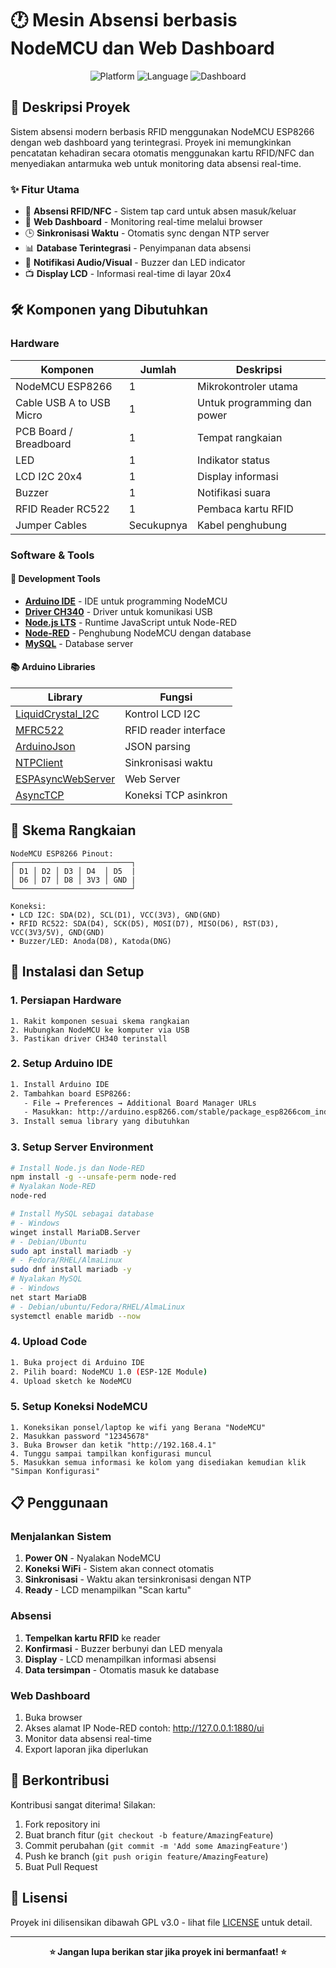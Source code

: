 # 🕐 Mesin Absensi berbasis NodeMCU dan Web Dashboard

<div align="center">
  <img src="https://img.shields.io/badge/Platform-NodeMCU%20ESP8266-blue?style=for-the-badge" alt="Platform">
  <img src="https://img.shields.io/badge/Language-Arduino%20C++-green?style=for-the-badge" alt="Language">
  <img src="https://img.shields.io/badge/Dashboard-Node--RED-red?style=for-the-badge" alt="Dashboard">
</div>

## 📖 Deskripsi Proyek

Sistem absensi modern berbasis RFID menggunakan NodeMCU ESP8266 dengan web dashboard yang terintegrasi. Proyek ini memungkinkan pencatatan kehadiran secara otomatis menggunakan kartu RFID/NFC dan menyediakan antarmuka web untuk monitoring data absensi real-time.

### ✨ Fitur Utama

- 🔖 **Absensi RFID/NFC** - Sistem tap card untuk absen masuk/keluar
- 📱 **Web Dashboard** - Monitoring real-time melalui browser
- 🕒 **Sinkronisasi Waktu** - Otomatis sync dengan NTP server
- 📊 **Database Terintegrasi** - Penyimpanan data absensi
- 🔔 **Notifikasi Audio/Visual** - Buzzer dan LED indicator
- 📺 **Display LCD** - Informasi real-time di layar 20x4

## 🛠️ Komponen yang Dibutuhkan

### Hardware
| Komponen | Jumlah | Deskripsi |
|----------|--------|-----------|
| NodeMCU ESP8266 | 1 | Mikrokontroler utama |
| Cable USB A to USB Micro | 1 | Untuk programming dan power |
| PCB Board / Breadboard | 1 | Tempat rangkaian |
| LED | 1 | Indikator status |
| LCD I2C 20x4 | 1 | Display informasi |
| Buzzer | 1 | Notifikasi suara |
| RFID Reader RC522 | 1 | Pembaca kartu RFID |
| Jumper Cables | Secukupnya | Kabel penghubung |

### Software & Tools

#### 🔧 Development Tools
- **[Arduino IDE](https://www.arduino.cc/en/software)** - IDE untuk programming NodeMCU
- **[Driver CH340](https://www.arduined.eu/ch340-windows-10-driver-download/)** - Driver untuk komunikasi USB
- **[Node.js LTS](https://nodejs.org/en)** - Runtime JavaScript untuk Node-RED
- **[Node-RED](https://nodered.org/docs/getting-started/local)** - Penghubung NodeMCU dengan database
- **[MySQL](https://www.mysql.com/)** - Database server

#### 📚 Arduino Libraries
| Library | Fungsi |
|---------|--------|
| [LiquidCrystal_I2C](https://github.com/lucasmaziero/LiquidCrystal_I2C) | Kontrol LCD I2C |
| [MFRC522](https://github.com/miguelbalboa/rfid) | RFID reader interface |
| [ArduinoJson](https://github.com/bblanchon/ArduinoJson) | JSON parsing |
| [NTPClient](https://github.com/arduino-libraries/NTPClient) | Sinkronisasi waktu |
| [ESPAsyncWebServer](https://github.com/ESP32Async/ESPAsyncWebServer) | Web Server |
| [AsyncTCP](https://github.com/ESP32Async/AsyncTCP) | Koneksi TCP asinkron |

## 🔗 Skema Rangkaian

```
NodeMCU ESP8266 Pinout:
┌──────────────────────────┐
│ D1 │ D2 │ D3 │ D4  │ D5  |
│ D6 │ D7 │ D8 │ 3V3 │ GND |
└──────────────────────────┘

Koneksi:
• LCD I2C: SDA(D2), SCL(D1), VCC(3V3), GND(GND)
• RFID RC522: SDA(D4), SCK(D5), MOSI(D7), MISO(D6), RST(D3), VCC(3V3/5V), GND(GND)
• Buzzer/LED: Anoda(D8), Katoda(DNG)
```

## 🚀 Instalasi dan Setup

### 1. Persiapan Hardware
```
1. Rakit komponen sesuai skema rangkaian
2. Hubungkan NodeMCU ke komputer via USB
3. Pastikan driver CH340 terinstall
```

### 2. Setup Arduino IDE
```bash
1. Install Arduino IDE
2. Tambahkan board ESP8266:
   - File → Preferences → Additional Board Manager URLs
   - Masukkan: http://arduino.esp8266.com/stable/package_esp8266com_index.json
3. Install semua library yang dibutuhkan
```

### 3. Setup Server Environment
```bash
# Install Node.js dan Node-RED
npm install -g --unsafe-perm node-red
# Nyalakan Node-RED
node-red

# Install MySQL sebagai database
# - Windows
winget install MariaDB.Server
# - Debian/Ubuntu
sudo apt install mariadb -y
# - Fedora/RHEL/AlmaLinux
sudo dnf install mariadb -y
# Nyalakan MySQL
# - Windows
net start MariaDB
# - Debian/ubuntu/Fedora/RHEL/AlmaLinux
systemctl enable maridb --now
```

### 4. Upload Code
```bash
1. Buka project di Arduino IDE
2. Pilih board: NodeMCU 1.0 (ESP-12E Module)
4. Upload sketch ke NodeMCU
```

### 5. Setup Koneksi NodeMCU
```
1. Koneksikan ponsel/laptop ke wifi yang Berana "NodeMCU"
2. Masukkan password "12345678"
3. Buka Browser dan ketik "http://192.168.4.1"
4. Tunggu sampai tampilkan konfigurasi muncul
5. Masukkan semua informasi ke kolom yang disediakan kemudian klik "Simpan Konfigurasi"
```

## 📋 Penggunaan

### Menjalankan Sistem
1. **Power ON** - Nyalakan NodeMCU
2. **Koneksi WiFi** - Sistem akan connect otomatis
3. **Sinkronisasi** - Waktu akan tersinkronisasi dengan NTP
4. **Ready** - LCD menampilkan "Scan kartu"

### Absensi
1. **Tempelkan kartu RFID** ke reader
2. **Konfirmasi** - Buzzer berbunyi dan LED menyala
3. **Display** - LCD menampilkan informasi absensi
4. **Data tersimpan** - Otomatis masuk ke database

### Web Dashboard
1. Buka browser
2. Akses alamat IP Node-RED contoh: http://127.0.0.1:1880/ui
3. Monitor data absensi real-time
4. Export laporan jika diperlukan

## 🤝 Berkontribusi

Kontribusi sangat diterima! Silakan:

1. Fork repository ini
2. Buat branch fitur (`git checkout -b feature/AmazingFeature`)
3. Commit perubahan (`git commit -m 'Add some AmazingFeature'`)
4. Push ke branch (`git push origin feature/AmazingFeature`)
5. Buat Pull Request

## 📄 Lisensi

Proyek ini dilisensikan dibawah GPL v3.0 - lihat file [LICENSE](LICENSE) untuk detail.

---

<div align="center">
  <b>⭐ Jangan lupa berikan star jika proyek ini bermanfaat! ⭐</b>
</div>
